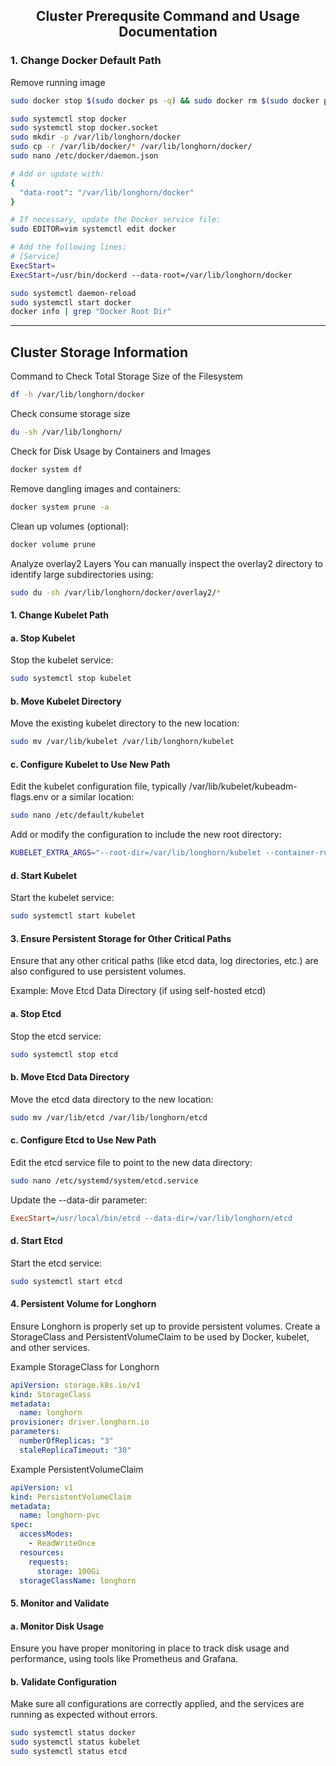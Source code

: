 <h2 align="center">
Cluster Prerequsite Command and Usage Documentation
</h2>





### 1. Change Docker Default Path

Remove running image
```bash
sudo docker stop $(sudo docker ps -q) && sudo docker rm $(sudo docker ps -a -q) && sudo docker rmi $(sudo docker images -q)
```

```bash
sudo systemctl stop docker
sudo systemctl stop docker.socket
sudo mkdir -p /var/lib/longhorn/docker
sudo cp -r /var/lib/docker/* /var/lib/longhorn/docker/
sudo nano /etc/docker/daemon.json

# Add or update with:
{
  "data-root": "/var/lib/longhorn/docker"
}

# If necessary, update the Docker service file:
sudo EDITOR=vim systemctl edit docker

# Add the following lines:
# [Service]
ExecStart=
ExecStart=/usr/bin/dockerd --data-root=/var/lib/longhorn/docker

sudo systemctl daemon-reload
sudo systemctl start docker
docker info | grep "Docker Root Dir"
```

---------------------------------------

Cluster Storage Information
---------------------------

Command to Check Total Storage Size of the Filesystem
```bash
df -h /var/lib/longhorn/docker
```

Check consume storage size
```bash
du -sh /var/lib/longhorn/
```

Check for Disk Usage by Containers and Images
```bash
docker system df
```

Remove dangling images and containers:

```bash
docker system prune -a
```

Clean up volumes (optional):
```bash
docker volume prune
```


Analyze overlay2 Layers
You can manually inspect the overlay2 directory to identify large subdirectories using:
```bash
sudo du -sh /var/lib/longhorn/docker/overlay2/*
```






#### 1. Change Kubelet Path

#### a. Stop Kubelet
Stop the kubelet service:

```bash
sudo systemctl stop kubelet
```
#### b. Move Kubelet Directory
Move the existing kubelet directory to the new location:

```bash
sudo mv /var/lib/kubelet /var/lib/longhorn/kubelet
```
#### c. Configure Kubelet to Use New Path
Edit the kubelet configuration file, typically /var/lib/kubelet/kubeadm-flags.env or a similar location:

```bash
sudo nano /etc/default/kubelet
```
Add or modify the configuration to include the new root directory:

```bash
KUBELET_EXTRA_ARGS="--root-dir=/var/lib/longhorn/kubelet --container-runtime=docker --container-runtime-endpoint=unix:///var/run/docker.sock"
```
#### d. Start Kubelet

Start the kubelet service:

```bash
sudo systemctl start kubelet
```
#### 3. Ensure Persistent Storage for Other Critical Paths
Ensure that any other critical paths (like etcd data, log directories, etc.) are also configured to use persistent volumes.

Example: Move Etcd Data Directory (if using self-hosted etcd)
#### a. Stop Etcd
Stop the etcd service:

```bash
sudo systemctl stop etcd
```
#### b. Move Etcd Data Directory
Move the etcd data directory to the new location:

```bash
sudo mv /var/lib/etcd /var/lib/longhorn/etcd
```
#### c. Configure Etcd to Use New Path
Edit the etcd service file to point to the new data directory:

```bash
sudo nano /etc/systemd/system/etcd.service
```
Update the --data-dir parameter:

```ini
ExecStart=/usr/local/bin/etcd --data-dir=/var/lib/longhorn/etcd
```
#### d. Start Etcd
Start the etcd service:

```bash
sudo systemctl start etcd
```
#### 4. Persistent Volume for Longhorn
Ensure Longhorn is properly set up to provide persistent volumes. Create a StorageClass and PersistentVolumeClaim to be used by Docker, kubelet, and other services.

Example StorageClass for Longhorn
```yaml
apiVersion: storage.k8s.io/v1
kind: StorageClass
metadata:
  name: longhorn
provisioner: driver.longhorn.io
parameters:
  numberOfReplicas: "3"
  staleReplicaTimeout: "30"
```
Example PersistentVolumeClaim
```yaml
apiVersion: v1
kind: PersistentVolumeClaim
metadata:
  name: longhorn-pvc
spec:
  accessModes:
    - ReadWriteOnce
  resources:
    requests:
      storage: 100Gi
  storageClassName: longhorn
```
#### 5. Monitor and Validate
#### a. Monitor Disk Usage
Ensure you have proper monitoring in place to track disk usage and performance, using tools like Prometheus and Grafana.

#### b. Validate Configuration
Make sure all configurations are correctly applied, and the services are running as expected without errors.

```bash
sudo systemctl status docker
sudo systemctl status kubelet
sudo systemctl status etcd
```
